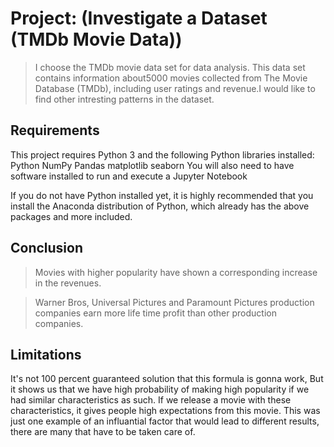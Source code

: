 # Project: (Investigate a Dataset (TMDb Movie Data))
>I choose the TMDb movie data set for data analysis. This data set contains information about5000 movies collected from The Movie Database (TMDb), including user ratings and revenue.I would like to find other intresting patterns in the dataset.

## Requirements
This project requires Python 3 and the following Python libraries installed:
Python 
NumPy
Pandas
matplotlib
seaborn
You will also need to have software installed to run and execute a Jupyter Notebook

If you do not have Python installed yet, it is highly recommended that you install the Anaconda distribution of Python, which already has the above packages and more included.

## Conclusion
> Movies with higher popularity have shown a corresponding increase in the revenues.

> Warner Bros, Universal Pictures and Paramount Pictures production companies earn more life time profit than other production companies.

## Limitations
It's not 100 percent guaranteed solution that this formula is gonna work, But it shows us that we have high probability of making high popularity if we had similar characteristics as such. If we release a movie with these characteristics, it gives people high expectations from this movie. This was just one example of an influantial factor that would lead to different results, there are many that have to be taken care of.

